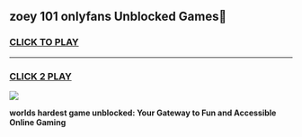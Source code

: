 
## zoey 101 onlyfans Unblocked Games👋
<h3>
<a href="https://premium.freeplayer.one?title=zoey_101_onlyfans&ref=16F">CLICK TO PLAY</a></h3>
<hr>

<h3>
<a href="https://premium.freeplayer.one?title=zoey_101_onlyfans&ref=16F">CLICK 2 PLAY</a>
  
</h3>

<a href="https://premium.freeplayer.one?title=zoey_101_onlyfans&ref=16F/"><img src="https://clearcache.store/games.png"></a>


**worlds hardest game unblocked: Your Gateway to Fun and Accessible Online Gaming**

